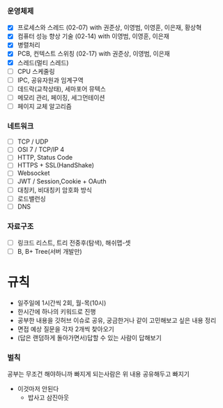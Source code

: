 ### 운영체제
- [x] 프로세스와 스레드 (02-07) with 권준상, 이영범, 이영훈, 이은재, 황상혁
- [x] 컴퓨터 성능 향상 기술 (02-14) with 이영범, 이영훈, 이은재
- [x] 병렬처리
- [x] PCB, 컨텍스트 스위칭 (02-17) with 권준상, 이영범, 이은재
- [x] 스레드(멀티 스레드)
- [ ] CPU 스케줄링
- [ ] IPC, 공유자원과 임계구역
- [ ] 데드락(교착상태), 세마포어 뮤텍스
- [ ] 메모리 관리, 페이징, 세그먼테이션
- [ ] 페이지 교체 알고리즘
### 네트워크
- [ ] TCP / UDP
- [ ] OSI 7 / TCP/IP 4
- [ ] HTTP, Status Code
- [ ] HTTPS + SSL(HandShake)
- [ ] Websocket 
- [ ] JWT / Session,Cookie + OAuth
- [ ] 대칭키, 비대칭키 암호화 방식
- [ ] 로드밸런싱
- [ ] DNS
### 자료구조
- [ ] 링크드 리스트, 트리 전중후(탐색), 해쉬맵-셋
- [ ] B, B+ Tree(서버 개발만)

# 규칙
- 일주일에 1시간씩 2회, 월-목(10시)
- 한시간에 하나의 키워드로 진행
- 공부한 내용을 깃허브 이슈로 공유, 궁금한거나 같이 고민해보고 싶은 내용 정리
- 면접 예상 질문을 각자 2개씩 찾아오기
- (답은 랜덤하게 돌아가면서)답할 수 있는 사람이 답해보기

### 벌칙
공부는 무조건 해야하니까 빠지게 되는사람은 위 내용 공유해두고 빠지기

- 이것마저 안된다
  - 밥사고 삼진아웃
